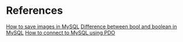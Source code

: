 # References

[How to save images in MySQL](https://www.thecreativedev.com/how-to-store-a-file-in-database/#:~:text=There%20are%20two%20ways%20to,method%2C%20they%20might%20get%20confused.)
[Difference between bool and boolean in MySQL](https://stackoverflow.com/questions/4753963/whats-the-difference-between-mysql-bool-and-boolean-column-data-types)
[How to connect to MySQL using PDO](https://phpdelusions.net/pdo_examples/connect_to_mysql)